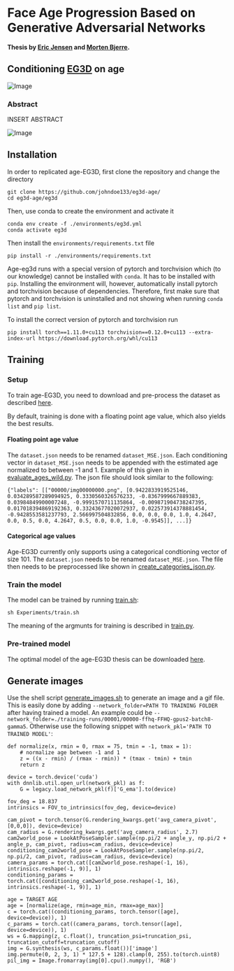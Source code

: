 # Face Age Progression Based on Generative Adversarial Networks

**Thesis by [Eric Jensen](https://www.linkedin.com/in/erickastljensen/) and [Morten Bjerre](https://www.linkedin.com/in/morten-bjerre/).**

## Conditioning [EG3D](https://github.com/NVlabs/eg3d) on age

![Image](./eg3d/example.gif)

### Abstract
INSERT ABSTRACT

![Image](./eg3d/example.png)

## Installation
In order to replicated age-EG3D, first clone the repository and change the directory

```
git clone https://github.com/johndoe133/eg3d-age/
cd eg3d-age/eg3d
```

Then, use conda to create the environment and activate it

```
conda env create -f ./environments/eg3d.yml
conda activate eg3d
```

Then install the `environments/requirements.txt` file

```
pip install -r ./environments/requirements.txt 
```

Age-eg3d runs with a special version of pytorch and torchvision which (to our knowledge) cannot be installed with `conda`. It has to be installed with `pip`. Installing the environment will, however, automatically install pytorch and torchvision because of dependencies. Therefore, first make sure that pytorch and torchvision is uninstalled and not showing when running `conda list` and `pip list`. 

To install the correct version of pytorch and torchvision run
```
pip install torch==1.11.0+cu113 torchvision==0.12.0+cu113 --extra-index-url https://download.pytorch.org/whl/cu113
```

## Training
### Setup
To train age-EG3D, you need to download and pre-process the dataset as described [here](https://github.com/NVlabs/eg3d#preparing-datasets:~:text=complete%20code%20example.-,Preparing%20datasets,-Datasets%20are%20stored).

By default, training is done with a floating point age value, which also yields the best results. 
#### Floating point age value
 The `dataset.json` needs to be renamed `dataset_MSE.json`. Each conditioning vector in `dataset_MSE.json` needs to be appended with the estimated age normalized to between -1 and 1. Example of this given in [evaluate_ages_wild.py](./eg3d/evaluate_ages_wild.py). The json file should look similar to the following:

```
{"labels": [["00000/img00000000.png", [0.9422833919525146, 0.034289587289094925, 0.3330560326576233, -0.8367999667889383, 0.03984849900007248, -0.9991570711135864, -0.009871904738247395, 0.017018394869192363, 0.33243677020072937, 0.022573914378881454, -0.9428553581237793, 2.566997504832856, 0.0, 0.0, 0.0, 1.0, 4.2647, 0.0, 0.5, 0.0, 4.2647, 0.5, 0.0, 0.0, 1.0, -0.9545]], ...]}
```

#### Categorical age values
Age-EG3D currently only supports using a categorical condtioning vector of size 101. The `dataset.json` needs to be renamed `dataset_MSE.json`. The file then needs to be preprocessed like shown in [create_categories_json.py](./eg3d/create_categories_json.py).

### Train the model
The model can be trained by running [train.sh](./eg3d/Experiments/train.sh):
```
sh Experiments/train.sh
```
The meaning of the argmunts for training is described in [train.py](./eg3d/train.py).

### Pre-trained model
The optimal model of the age-EG3D thesis can be downloaded [here](https://drive.google.com/file/d/1sLwxKsOPUjtZkT66VoPc9kjt8VtbAj3q/view?usp=sharing). 

## Generate images
Use the shell script [generate_images.sh](./eg3d/Experiments/generate_images.sh) to generate an image and a gif file. This is easily done by adding `--network_folder=PATH TO TRAINING FOLDER` after having trained a model. An example could be  `--network_folder=./training-runs/00001/00000-ffhq-FFHQ-gpus2-batch8-gamma5`. Otherwise use the following snippet with `network_pkl='PATH TO TRAINED MODEL'`:
```
def normalize(x, rmin = 0, rmax = 75, tmin = -1, tmax = 1):
    # normalize age between -1 and 1
    z = ((x - rmin) / (rmax - rmin)) * (tmax - tmin) + tmin
    return z

device = torch.device('cuda')
with dnnlib.util.open_url(network_pkl) as f:
    G = legacy.load_network_pkl(f)['G_ema'].to(device)

fov_deg = 18.837
intrinsics = FOV_to_intrinsics(fov_deg, device=device)

cam_pivot = torch.tensor(G.rendering_kwargs.get('avg_camera_pivot', [0,0,0]), device=device)
cam_radius = G.rendering_kwargs.get('avg_camera_radius', 2.7)
cam2world_pose = LookAtPoseSampler.sample(np.pi/2 + angle_y, np.pi/2 + angle_p, cam_pivot, radius=cam_radius, device=device)
conditioning_cam2world_pose = LookAtPoseSampler.sample(np.pi/2, np.pi/2, cam_pivot, radius=cam_radius, device=device)
camera_params = torch.cat([cam2world_pose.reshape(-1, 16), intrinsics.reshape(-1, 9)], 1)
conditioning_params = torch.cat([conditioning_cam2world_pose.reshape(-1, 16), intrinsics.reshape(-1, 9)], 1)    

age = TARGET AGE
age = [normalize(age, rmin=age_min, rmax=age_max)]
c = torch.cat((conditioning_params, torch.tensor([age], device=device)), 1)
c_params = torch.cat((camera_params, torch.tensor([age], device=device)), 1)
ws = G.mapping(z, c.float(), truncation_psi=truncation_psi, truncation_cutoff=truncation_cutoff)
img = G.synthesis(ws, c_params.float())['image']
img.permute(0, 2, 3, 1) * 127.5 + 128).clamp(0, 255).to(torch.uint8)
pil_img = Image.fromarray(img[0].cpu().numpy(), 'RGB')
```
